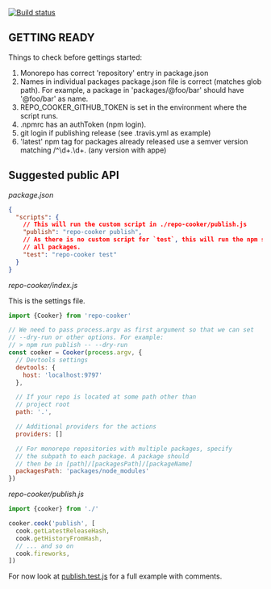 [![Build status][travis-image]][travis-url]

## GETTING READY

Things to check before gettings started:

1. Monorepo has correct 'repository' entry in package.json
2. Names in individual packages package.json file is correct (matches glob path). For example, a package in 'packages/@foo/bar' should have '@foo/bar' as name.
3. REPO_COOKER_GITHUB_TOKEN is set in the environment where the script runs.
4. .npmrc has an authToken (npm login).
5. git login if publishing release (see .travis.yml as example)
6. 'latest' npm tag for packages already released use a semver version matching /^\d+.\d+\.
  (any version with appe)

## Suggested public API

*package.json*
```json
{
  "scripts": {
    // This will run the custom script in ./repo-cooker/publish.js
    "publish": "repo-cooker publish",
    // As there is no custom script for `test`, this will run the npm script 'test' in
    // all packages.
    "test": "repo-cooker test"
  }
}
```

*repo-cooker/index.js*

This is the settings file.

```js
import {Cooker} from 'repo-cooker'

// We need to pass process.argv as first argument so that we can set
// --dry-run or other options. For example:
// > npm run publish -- --dry-run
const cooker = Cooker(process.argv, {
  // Devtools settings
  devtools: {
    host: 'localhost:9797'
  },

  // If your repo is located at some path other than
  // project root
  path: '.',

  // Additional providers for the actions
  providers: []

  // For monorepo repositories with multiple packages, specify
  // the subpath to each package. A package should
  // then be in [path]/[packagesPath]/[packageName]
  packagesPath: 'packages/node_modules'
})
```

*repo-cooker/publish.js*
```js
import {cooker} from './'

cooker.cook('publish', [
  cook.getLatestReleaseHash,
  cook.getHistoryFromHash,
  // ... and so on
  cook.fireworks,
])
```

For now look at [publish.test.js](https://github.com/cerebral/repo-cooker/blob/master/test/integration/publish.test.js)
for a full example with comments.

[travis-image]: https://img.shields.io/travis/cerebral/repo-cooker.svg?style=flat
[travis-url]: https://travis-ci.org/cerebral/repo-cooker